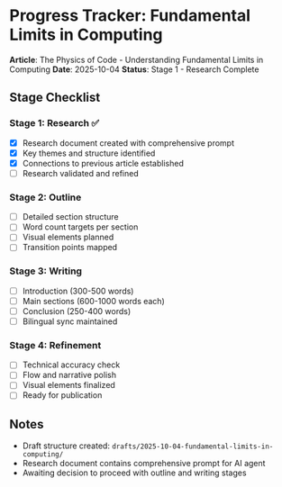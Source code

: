 # Progress Tracker: Fundamental Limits in Computing

**Article**: The Physics of Code - Understanding Fundamental Limits in Computing
**Date**: 2025-10-04
**Status**: Stage 1 - Research Complete

## Stage Checklist

### Stage 1: Research ✅
- [x] Research document created with comprehensive prompt
- [x] Key themes and structure identified
- [x] Connections to previous article established
- [ ] Research validated and refined

### Stage 2: Outline
- [ ] Detailed section structure
- [ ] Word count targets per section
- [ ] Visual elements planned
- [ ] Transition points mapped

### Stage 3: Writing
- [ ] Introduction (300-500 words)
- [ ] Main sections (600-1000 words each)
- [ ] Conclusion (250-400 words)
- [ ] Bilingual sync maintained

### Stage 4: Refinement
- [ ] Technical accuracy check
- [ ] Flow and narrative polish
- [ ] Visual elements finalized
- [ ] Ready for publication

## Notes
- Draft structure created: `drafts/2025-10-04-fundamental-limits-in-computing/`
- Research document contains comprehensive prompt for AI agent
- Awaiting decision to proceed with outline and writing stages
